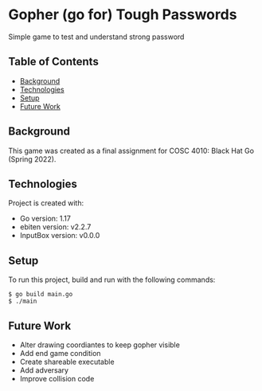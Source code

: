 # Gopher (go for) Tough Passwords
Simple game to test and understand strong password 

## Table of Contents
* [Background](#background)
* [Technologies](#technologies)
* [Setup](#setup)
* [Future Work](#future)

## Background
This game was created as a final assignment for COSC 4010: Black Hat Go (Spring 2022).

## Technologies
Project is created with:
- Go version: 1.17
- ebiten version: v2.2.7
- InputBox version: v0.0.0

## Setup
To run this project, build and run with the following commands:
```
$ go build main.go
$ ./main
```

## Future Work
- Alter drawing coordiantes to keep gopher visible
- Add end game condition
- Create shareable executable
- Add adversary
- Improve collision code

